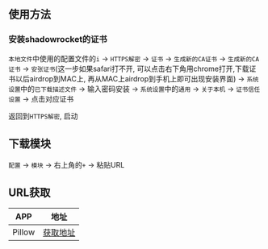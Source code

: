 ## 使用方法
### 安装shadowrocket的证书
`本地文件`中使用的配置文件的`i` -> `HTTPS解密` -> `证书` -> `生成新的CA证书` -> `生成新的CA证书` -> `安张证书`(这一步如果safari打不开, 可以点击右下角用chrome打开,下载证书以后airdrop到MAC上, 再从MAC上airdrop到手机上即可出现安装界面) ->  `系统设置`中的`已下载描述文件` -> 输入密码安装 -> `系统设置`中的`通用` -> `关于本机` -> `证书信任设置` -> 点击对应证书

返回到`HTTPS解密`, 启动



## 下载模块

`配置` -> `模块` -> 右上角的`+` -> 粘贴URL

## URL获取

|APP|地址| 
|---|---|
|Pillow |  [获取地址](https://raw.githubusercontent.com/ryanyyxx/sr-modules/main/modules/pillow.module)|
